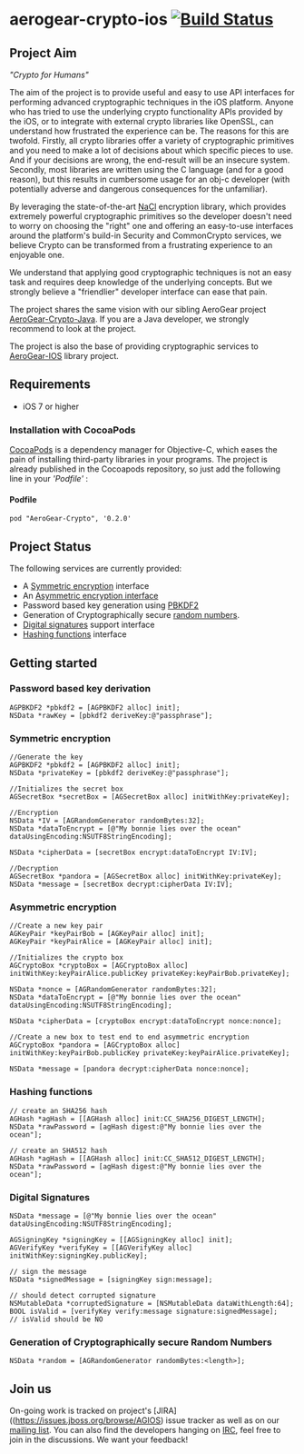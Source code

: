 # aerogear-crypto-ios [![Build Status](https://travis-ci.org/aerogear/aerogear-crypto-ios.png)](https://travis-ci.org/aerogear/aerogear-crypto-ios)

## Project Aim
_"Crypto for Humans"_

The aim of the project is to provide useful and easy to use API interfaces for performing advanced cryptographic techniques in the iOS platform. Anyone who has tried to use the underlying crypto functionality APIs provided by the iOS, or to integrate with external crypto libraries like OpenSSL, can understand how frustrated the experience can be. The reasons for this are twofold. Firstly, all crypto libraries offer a variety of cryptographic primitives and you need to make a lot of decisions about which specific pieces to use. And if your decisions are wrong, the end-result will be an insecure system. Secondly, most libraries are written using the C language (and for a good reason), but this results in cumbersome usage for an obj-c developer (with potentially adverse and dangerous consequences for the unfamiliar). 

By leveraging the state-of-the-art [NaCl](http://nacl.cr.yp.to) encryption library, which provides extremely powerful cryptographic primitives so the developer doesn't need to worry on choosing the "right" one and offering an easy-to-use interfaces around the platform's build-in Security and CommonCrypto services, we believe Crypto can be transformed from a frustrating experience to an enjoyable one.

We understand that applying good cryptographic techniques is not an easy task and requires deep knowledge of the underlying concepts. But we strongly believe a "friendlier" developer interface can ease that pain.

The project shares the same vision with our sibling AeroGear project [AeroGear-Crypto-Java](https://github.com/aerogear/aerogear-crypto-java). If you are a Java developer, we strongly recommend to look at the project. 

The project is also the base of providing cryptographic services to [AeroGear-IOS](http://www.aerogear.org) library project.

## Requirements

* iOS 7 or higher

### Installation with CocoaPods

[CocoaPods](http://cocoapods.org) is a dependency manager for Objective-C, which eases the pain of installing third-party libraries in your programs. The project is already published in the Cocoapods repository, so just add the following line in your _'Podfile'_ :

#### Podfile

```
pod "AeroGear-Crypto", '0.2.0'
```

## Project Status
The following services are currently provided:

* A [Symmetric encryption](http://en.wikipedia.org/wiki/Symmetric-key_algorithm) interface
* An [Asymmetric encryption interface](http://nacl.cr.yp.to/box.html)
* Password based key generation using [PBKDF2](http://en.wikipedia.org/wiki/PBKDF2)
* Generation of Cryptographically secure [random numbers](http://en.wikipedia.org/wiki/Cryptographically_secure_pseudorandom_number_generator).
* [Digital signatures](http://ed25519.cr.yp.to) support interface 
* [Hashing functions](http://csrc.nist.gov/publications/fips/fips180-4/fips-180-4.pdf) interface

## Getting started

### Password based key derivation

	AGPBKDF2 *pbkdf2 = [AGPBKDF2 alloc] init];
	NSData *rawKey = [pbkdf2 deriveKey:@"passphrase"];

### Symmetric encryption

 	//Generate the key
    AGPBKDF2 *pbkdf2 = [AGPBKDF2 alloc] init];
	NSData *privateKey = [pbkdf2 deriveKey:@"passphrase"];

    //Initializes the secret box
    AGSecretBox *secretBox = [AGSecretBox alloc] initWithKey:privateKey];

    //Encryption
    NSData *IV = [AGRandomGenerator randomBytes:32];
    NSData *dataToEncrypt = [@"My bonnie lies over the ocean" dataUsingEncoding:NSUTF8StringEncoding];

    NSData *cipherData = [secretBox encrypt:dataToEncrypt IV:IV];

    //Decryption
    AGSecretBox *pandora = [AGSecretBox alloc] initWithKey:privateKey];
	NSData *message = [secretBox decrypt:cipherData IV:IV];

### Asymmetric encryption

    //Create a new key pair
    AGKeyPair *keyPairBob = [AGKeyPair alloc] init];
    AGKeyPair *keyPairAlice = [AGKeyPair alloc] init];

    //Initializes the crypto box
    AGCryptoBox *cryptoBox = [AGCryptoBox alloc] initWithKey:keyPairAlice.publicKey privateKey:keyPairBob.privateKey];

    NSData *nonce = [AGRandomGenerator randomBytes:32];
    NSData *dataToEncrypt = [@"My bonnie lies over the ocean" dataUsingEncoding:NSUTF8StringEncoding];

    NSData *cipherData = [cryptoBox encrypt:dataToEncrypt nonce:nonce];

    //Create a new box to test end to end asymmetric encryption
	AGCryptoBox *pandora = [AGCryptoBox alloc] initWithKey:keyPairBob.publicKey privateKey:keyPairAlice.privateKey];

	NSData *message = [pandora decrypt:cipherData nonce:nonce];

### Hashing functions

	// create an SHA256 hash
	AGHash *agHash = [[AGHash alloc] init:CC_SHA256_DIGEST_LENGTH];
	NSData *rawPassword = [agHash digest:@"My bonnie lies over the ocean"];

	// create an SHA512 hash
	AGHash *agHash = [[AGHash alloc] init:CC_SHA512_DIGEST_LENGTH];
	NSData *rawPassword = [agHash digest:@"My bonnie lies over the ocean"];

### Digital Signatures

	NSData *message = [@"My bonnie lies over the ocean" dataUsingEncoding:NSUTF8StringEncoding];
	
	AGSigningKey *signingKey = [[AGSigningKey alloc] init];
	AGVerifyKey *verifyKey = [[AGVerifyKey alloc] initWithKey:signingKey.publicKey];

	// sign the message
	NSData *signedMessage = [signingKey sign:message];

	// should detect corrupted signature
	NSMutableData *corruptedSignature = [NSMutableData dataWithLength:64];
	BOOL isValid = [verifyKey verify:message signature:signedMessage];
	// isValid should be NO

### Generation of Cryptographically secure Random Numbers
	NSData *random = [AGRandomGenerator randomBytes:<length>];
	

## Join us
On-going work is tracked on project's [JIRA]((https://issues.jboss.org/browse/AGIOS) issue tracker as well as on our [mailing list](https://lists.jboss.org/mailman/listinfo/aerogear-dev). You can also find the developers hanging on [IRC](irc://irc.freenode.net/aerogear), feel free to join in the discussions. We want your feedback!
